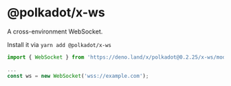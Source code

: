 # @polkadot/x-ws

A cross-environment WebSocket.

Install it via `yarn add @polkadot/x-ws`

```js
import { WebSocket } from 'https://deno.land/x/polkadot@0.2.25/x-ws/mod.ts';

...
const ws = new WebSocket('wss://example.com');
```
